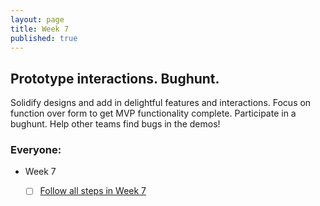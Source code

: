 ```yaml
---
layout: page
title: Week 7
published: true
---
```



## Prototype interactions. Bughunt.

Solidify designs and add in delightful features and interactions. Focus on function over form to get MVP functionality complete. Participate in a bughunt. Help other teams find bugs in the demos!


### Everyone:
  * Week 7
    * [ ] [Follow all steps in Week 7](../week07/)
    
